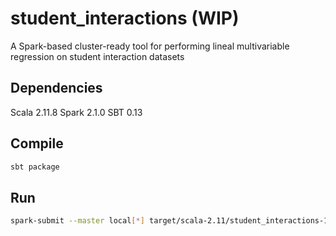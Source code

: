 # student_interactions (WIP)

A Spark-based cluster-ready tool for performing lineal multivariable regression on student interaction datasets

## Dependencies
Scala 2.11.8
Spark 2.1.0
SBT 0.13

## Compile
```bash
sbt package
```

## Run
```bash
spark-submit --master local[*] target/scala-2.11/student_interactions-1.0.jar
```
